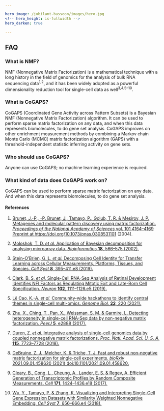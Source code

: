 ```yaml
---

hero_image: /jubilant-bassoon/images/hero.jpg
<!-- hero_height: is-fullwidth -->
hero_darken: true

---
```


## FAQ

### What is NMF?

NMF (Nonnegative Matrix Factorization) is a mathematical technique with a long history in the field of genomics for the analysis of bulk RNA sequencing data<sup>1,2</sup>, and it has been widely adopted as a powerful dimensionality reduction tool for single-cell data as well<sup>3,4,5–10</sup>.

### What is CoGAPS?

CoGAPS (Coordinated Gene Activity across Pattern Subsets) is a Bayesian NMF (Nonnegative Matrix Factorization) algorithm. It can be used to perform sparse matrix factorization on any data, and when this data represents biomolecules, to do gene set analysis. CoGAPS improves on other enrichment measurement methods by combining a Markov chain Monte Carlo (MCMC) matrix factorization algorithm (GAPS) with a threshold-independent statistic inferring activity on gene sets.

### Who should use CoGAPS?

Anyone can use CoGAPS; no machine learning experience is required.

### What kind of data does CoGAPS work on?

CoGAPS can be used to perform sparse matrix factorization on any data. And when this data represents biomolecules, to do gene set analysis.


#### References

1. <a href="http://dx.doi.org/10.1073/pnas.0308531101" target="_blank">Brunet, J.-P., -P. Brunet, J., Tamayo, P., Golub, T. R. & Mesirov, J. P. Metagenes and molecular pattern discovery using matrix factorization. <em>Proceedings of the National Academy of Sciences</em> vol. 101 4164–4169 Preprint at https://doi.org/10.1073/pnas.0308531101 (2004).</a>
  
2. <a href="http://paperpile.com/b/NzqCvA/mt9uq" target="_blank">Moloshok, T. D. <em>et al.</em> Application of Bayesian decomposition for analysing microarray data. <em>Bioinformatics</em> <strong>18</strong>, 566–575 (2002).</a>

3. <a href="http://paperpile.com/b/NzqCvA/9Zr3" target="_blank">Stein-O’Brien, G. L. <em>et al.</em> Decomposing Cell Identity for Transfer Learning across Cellular Measurements, Platforms, Tissues, and Species. <em>Cell Syst</em> <strong>8</strong>, 395–411.e8 (2019).</a>
  
4. <a href="http://paperpile.com/b/NzqCvA/A7az" target="_blank">Clark, B. S. <em>et al.</em> Single-Cell RNA-Seq Analysis of Retinal Development Identifies NFI Factors as Regulating Mitotic Exit and Late-Born Cell Specification. <em>Neuron</em> <strong>102</strong>, 1111–1126.e5 (2019).</a>

5. <a href="http://paperpile.com/b/NzqCvA/WOzUm" target="_blank">Lê Cao, K.-A. <em>et al.</em> Community-wide hackathons to identify central themes in single-cell multi-omics. <em>Genome Biol.</em> <strong>22</strong>, 220 (2021).</a>

6. <a href="http://paperpile.com/b/NzqCvA/kHE7E" target="_blank">Zhu, X., Ching, T., Pan, X., Weissman, S. M. & Garmire, L. Detecting heterogeneity in single-cell RNA-Seq data by non-negative matrix factorization. <em>PeerJ</em> <strong>5</strong>, e2888 (2017).</a>

7. <a href="http://paperpile.com/b/NzqCvA/F5zYF" target="_blank">Duren, Z. <em>et al.</em> Integrative analysis of single-cell genomics data by coupled nonnegative matrix factorizations. <em>Proc. Natl. Acad. Sci. U. S. A.</em> <strong>115</strong>, 7723–7728 (2018).</a>

8. <a href="http://dx.doi.org/10.1101/2021.09.01.458620" target="_blank">DeBruine, Z. J., Melcher, K. & Triche, T. J. Fast and robust non-negative matrix factorization for single-cell experiments. <em>bioRxiv</em> 2021.09.01.458620 (2021) doi:10.1101/2021.09.01.458620.</a>

9. <a href="http://paperpile.com/b/NzqCvA/6391m" target="_blank">Cleary, B., Cong, L., Cheung, A., Lander, E. S. & Regev, A. Efficient Generation of Transcriptomic Profiles by Random Composite Measurements. <em>Cell</em> <strong>171</strong>, 1424–1436.e18 (2017).</a>

10. <a href="http://paperpile.com/b/NzqCvA/eb3to" target="_blank">Wu, Y., Tamayo, P. & Zhang, K. Visualizing and Interpreting Single-Cell Gene Expression Datasets with Similarity Weighted Nonnegative Embedding. <em>Cell Syst</em> <strong>7</strong>, 656–666.e4 (2018).</a>
